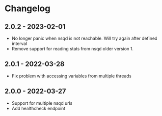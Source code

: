 # Changelog

## 2.0.2 - 2023-02-01

- No longer panic when nsqd is not reachable. Will try again after defined interval
- Remove support for reading stats from nsqd older version 1.

## 2.0.1 - 2022-03-28

- Fix problem with accessing variables from multiple threads

## 2.0.0 - 2022-03-27

- Support for multiple nsqd urls
- Add healthcheck endpoint
